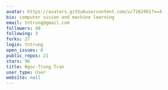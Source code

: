```yaml
---
avatar: https://avatars.githubusercontent.com/u/7161981?v=4
bio: computer vision and machine learning
email: tntrung@gmail.com
followers: 40
following: 3
forks: 27
login: tntrung
open_issues: 8
public_repos: 21
stars: 96
title: Ngoc-Trung Tran
user_type: User
website: null
---
```

